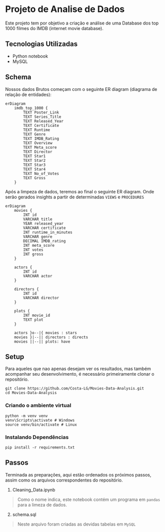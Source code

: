 # Projeto de Analise de Dados

Este projeto tem por objetivo a criação e análise de uma Database dos top 1000 filmes do IMDB (internet movie database).

## Tecnologias Utilizadas

- Python notebook
- MySQL

## Schema

Nossos dados Brutos começam com o seguinte ER diagram (diagrama de relação de entidades):

```mermaid
erDiagram
    imdb_top_1000 {
        TEXT Poster_Link
        TEXT Series_Title
        TEXT Released_Year
        TEXT Certificate
        TEXT Runtime
        TEXT Genre
        TEXT IMDB_Rating
        TEXT Overview
        TEXT Meta_score
        TEXT Director
        TEXT Star1
        TEXT Star2
        TEXT Star3
        TEXT Star4
        TEXT No_of_Votes
        TEXT Gross
    }

```

Após a limpeza de dados, teremos ao final o seguinte ER diagram.
Onde serão gerados insights a partir de determinadas `VIEWS` e `PROCEDURES`

```mermaid
erDiagram
    movies {
        INT id
        VARCHAR title
        YEAR released_year
        VARCHAR certificate 
        INT runtime_in_minutes
        VARCHAR genre
        DECIMAL IMDB_rating
        INT meta_score
        INT votes
        INT gross
    }
    
    actors {
        INT id
        VARCHAR actor
    }
    
	directors {
		INT id
		VARCHAR director
	}

    plots {
		INT movie_id
		TEXT plot
	}
	
    actors }o--|{ movies : stars
    movies }|--|| directors : directs
    movies ||--|| plots: have
```

## Setup

Para aqueles que nao apenas desejam ver os resultados, mas também acompanhar seu desenvolvimento, é necessário primeiramente clonar o repositório.

```
git clone https://github.com/Costa-LG/Movies-Data-Analysis.git
cd Movies-Data-Analysis
```

### Criando o ambiente virtual

```
python -m venv venv
venv\Scripts\activate # Windows
source venv/bin/activate # Linux
```

### Instalando Dependências

```
pip install -r requirements.txt
```

## Passos

Terminada as preparações, aqui estão ordenados os próximos passos, assim como os arquivos correspondentes do repositório.

1. Cleaning_Data.ipynb
> Como o nome indica, este notebook contém um programa em `pandas` para a limeza de dados.
2. schema.sql
> Neste arquivo foram criadas as devidas tabelas em `MySQL`

